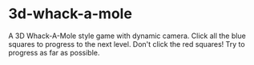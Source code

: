 # 3d-whack-a-mole
A 3D Whack-A-Mole style game with dynamic camera.
Click all the blue squares to progress to the next level. Don't click the red squares!
Try to progress as far as possible.